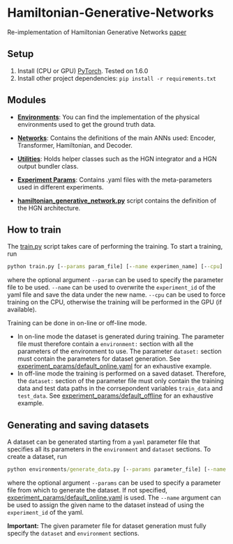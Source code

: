 # Hamiltonian-Generative-Networks
Re-implementation of Hamiltonian Generative Networks [paper](https://arxiv.org/abs/1909.13789)


## Setup

1. Install (CPU or GPU) [PyTorch](https://pytorch.org/). Tested on 1.6.0
2. Install other project dependencies:
`pip install -r requirements.txt`

## Modules

- **[Environments](environments/)**: You can find the implementation of the physical environments used to get the ground truth data.

- **[Networks](networks/)**: Contains the definitions of the main ANNs used: Encoder, Transformer, Hamiltonian, and Decoder.

- **[Utilities](utilities/)**: Holds helper classes such as the HGN integrator and a HGN output bundler class.

- **[Experiment Params](experiment_params/)**: Contains .yaml files with the meta-parameters used in different experiments.

- **[hamiltonian_generative_network.py](hamiltonian_generative_network.py)** script contains the definition of the HGN architecture.

## How to train
The [train.py](train.py) script takes care of performing the training.
To start a training, run
```cmd
python train.py [--params param_file] [--name experimen_name] [--cpu]
```
where the optional argument `--param` can be used to specify the parameter
file to be used. `--name` can be used to overwrite the `experiment_id` of the
yaml file and save the data under the new name. `--cpu` can be used to force
training on the CPU, otherwise the training will be performed in the GPU (if available). 

Training can be done in on-line or off-line mode.

- In on-line mode the dataset is generated during training. The parameter file must therefore
contain a `environment:` section with all the parameters of the environment to use.
The parameter `dataset:` section must contain the parameters for dataset generation.
See [experiment_params/default_online.yaml](experiment_params/default_online.yaml) for an
exhaustive example.
- In off-line mode the training is performed on a saved dataset. Therefore, the
`dataset:` section of the parameter file must only contain the training data and test data paths
in the corrsepondent variables `train_data` and `test_data`.
See [experiment_params/default_offline](experiment_params/default_offline.yaml) for an exhaustive
example.

## Generating and saving datasets
A dataset can be generated starting from a `yaml` parameter file that specifies all its parameters
in the `environment` and `dataset` sections. To create a dataset, run
```cmd
python environments/generate_data.py [--params parameter_file] [--name name]
```
where the optional argument `--params` can be used to specify a parameter file from which to
generate the dataset. If not specified,
[experiment_params/default_online.yaml](experiment_params/default_online.yaml) is used.
The `--name` argument can be used to assign the given name to the dataset instead of using
the `experiment_id` of the yaml.

**Important:** The given parameter file for dataset generation must fully specify the `dataset` and
 `environment` sections. 